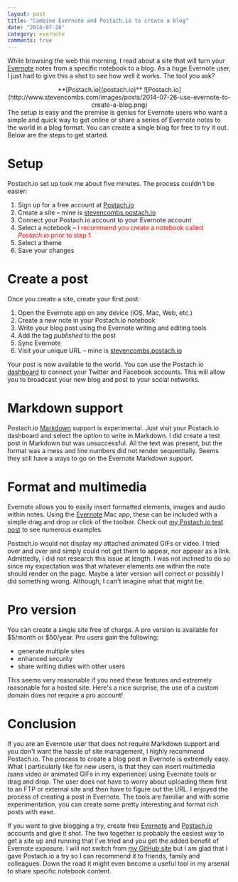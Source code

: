 ```yaml
---
layout: post
title: "Combine Evernote and Postach.io to create a blog"
date: "2014-07-26"
category: evernote
comments: true
---
```


While browsing the web this morning, I read about a site that will turn your [Evernote][1] notes from a specific notebook to a blog. As a huge Evernote user, I just had to give this a shot to see how well it works. The tool you ask?

<center>**[Postach.io](postach.io)**
![Postach.io](http://www.stevencombs.com/images/posts/2014-07-26-use-evernote-to-create-a-blog.png)</center>The setup is easy and the premise is genius for Evernote users who want a simple and quick way to get online or share a series of Evernote notes to the world in a blog format. You can create a single blog for free to try it out. Below are the steps to get started.

# Setup
Postach.io set up took me about five minutes. The process couldn't be easier:

1. Sign up for a free account at [Postach.io][2]
2. Create a site – mine is [stevencombs.postach.io][3]
3. Connect your Postach.io account to your Evernote account
4. Select a notebook – <font color="red">I recommend you create a notebook called _Postach.io_ prior to step 1</font>
5. Select a theme
6. Save your changes

# Create a post
Once you create a site, create your first post:

1. Open the Evernote app on any device (iOS, Mac, Web, etc.)
2. Create a new note in your Postach.io notebook
3. Write your blog post using the Evernote writing and editing tools
4. Add the tag *published* to the post
5. Sync Evernote
6. Visit your unique URL – mine is [stevencombs.postach.io](http://stevencombs.postach.io)

Your post is now available to the world. You can use the Postach.io [dashboard](http://postach.io/account) to connect your Twitter and Facebook accounts. This will allow you to broadcast your new blog and post to your social networks.

# Markdown support
Postach.io [Markdown][4] support is experimental. Just visit your Postach.io dashboard and select the option to write in Markdown. I did create a test post in Markdown but was unsuccessful. All the text was present, but the format was a mess and line numbers did not render sequentially. Seems they still have a ways to go on the Evernote Markdown support.

# Format and multimedia
Evernote allows you to easily insert formatted elements, images and audio within notes. Using the [Evernote](https://itunes.apple.com/us/app/evernote/id406056744?mt=12&uo=4&at=10l9vL) Mac app, these can be included with a simple drag and drop or click of the toolbar. Check out [my Postach.io test post](http://stevencombs.postach.io/use-evernote-to-create-a-blog) to see numerous examples. 

Postach.io would not display my attached animated GIFs or video. I tried over and over and simply could not get them to appear, nor appear as a link. Admittedly, I did not research this issue at length. I was not inclined to do so since my expectation was that whatever elements are within the note should render on the page. Maybe a later version will correct or possibly I did something wrong. Although, I can't imagine what that might be.

# Pro version
You can create a single site free of charge. A pro version is available for $5/month or $50/year. Pro users gain the following:

* generate multiple sites
* enhanced security
* share writing duties with other users
 
This seems very reasonable if you need these features and extremely reasonable for a hosted site. Here's a nice surprise, the use of a custom domain does not require a pro account!

# Conclusion
If you are an Evernote user that does not require Markdown support and you don't want the hassle of site management, I highly recommend Postach.io. The process to create a blog post in Evernote is extremely easy. What I particularly like for new users, is that they can insert multimedia (sans video or animated GIFs in my experience) using Evernote tools or drag and drop. The user does not have to worry about uploading them first to an FTP or external site and then have to figure out the URL. I enjoyed the process of creating a post in Evernote. The tools are familiar and with some experimentation, you can create some pretty interesting and format rich posts with ease.

If you want to give blogging a try, create free [Evernote][1] and [Postach.io][2] accounts and give it shot. The two together is probably the easiest way to get a site up and running that I've tried and you get the added benefit of Evernote exposure.  I will not switch from [my GitHub site][7] but I am glad that I gave Postach.io a try so I can recommend it to friends, family and colleagues. Down the road it might even become a useful tool in my arsenal to share specific notebook content.

[1]: http://goo.gl/AqKQm0
[2]: http://postach.io
[3]: http://stevencombs.postach.io
[4]: http://daringfireball.net/projects/markdown/
[5]: Evernote%20user%20in%20need%20of%20a%20blog?%20Try%20Postach.io!.resources/Photo%20on%207-26-14%20at%201.28%20PM.jpg
[6]: Evernote%20user%20in%20need%20of%20a%20blog?%20Try%20Postach.io!.resources/248.gif
[7]: http://www.stevencombs.com/web/2014/06/13/why-i-moved-from-blogger-to-jekyll.html
